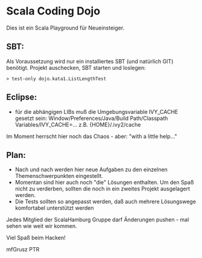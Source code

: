 Scala Coding Dojo
=================

Dies ist ein Scala Playground für Neueinsteiger.

SBT:
----
Als Voraussetzung wird nur ein installiertes SBT (und natürlich GIT) benötigt.
Projekt auschecken, SBT starten und loslegen:

    > test-only dojo.kata1.ListLengthTest

Eclipse:
--------
- für die abhängigen LIBs muß die Umgebungsvariable IVY_CACHE gesetzt sein:
  Window/Preferences/Java/Build Path/Classpath Variables/IVY_CACHE=...
  z.B. {HOME}/.ivy2/cache



Im Moment herrscht hier noch das Chaos - aber: "with a little help..."

Plan:
-----
- Nach und nach werden hier neue Aufgaben zu den einzelnen Themenschwerpunkten eingestellt.
- Momentan sind hier auch noch "die" Lösungen enthalten. Um den Spaß nicht zu verderben, 
  sollten die noch in ein zweites Projekt ausgelagert werden.
- Die Tests sollten so angepasst werden, daß auch mehrere Lösungswege komfortabel unterstützt werden

Jedes Mitglied der ScalaHamburg Gruppe darf Änderungen pushen - mal sehen wie weit wir kommen.


Viel Spaß beim Hacken!

mfGrusz PTR
